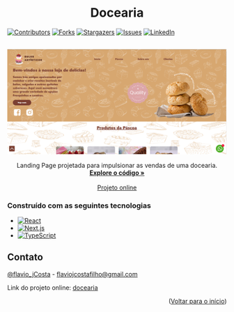<a name="readme-top"></a>
<h1 align="center">Docearia</h1>

[![Contributors][contributors-shield]][contributors-url]
[![Forks][forks-shield]][forks-url]
[![Stargazers][stars-shield]][stars-url]
[![Issues][issues-shield]][issues-url]
[![LinkedIn][linkedin-shield]][linkedin-url]

<br />
<div align="center">
  <a href="[https://github.com/Flaviojcf/docearia](https://github.com/Flaviojcf/docearia)">
      <img src="/public/assets/docearia.png" alt="Logo"/>
  </a>


  <p align="center">
   Landing Page projetada para impulsionar as vendas de uma docearia.
    <br />
    <a href="https://github.com/Flaviojcf/docearia"><strong>Explore o código »</strong></a>
    <br />
    <br />
    <a href="https://docearia.vercel.app/">Projeto online</a>
  </p>
</div>



### Construído com as seguintes tecnologias

- [![React](https://img.shields.io/badge/React-61DAFB?style=for-the-badge&logo=React&logoColor=white)](https://reactjs.org/)
- [![Next.js](https://img.shields.io/badge/Next.js-000000?style=for-the-badge&logo=Next.js&logoColor=white)](https://nextjs.org/)
- [![TypeScript](https://img.shields.io/badge/TypeScript-3178C6?style=for-the-badge&logo=TypeScript&logoColor=white)](https://www.typescriptlang.org/)

## Contato
[@flavio_jCosta](mailto:flaviojcostafilho@gmail.com) - flaviojcostafilho@gmail.com

Link do projeto online: [docearia](https://docearia.vercel.app/)

<p align="right">(<a href="#readme-top">Voltar para o início</a>)</p>


[contributors-shield]: https://img.shields.io/github/contributors/flaviojcf/docearia.svg?style=for-the-badge
[contributors-url]: https://github.com/Flaviojcf/docearia/graphs/contributors
[forks-shield]: https://img.shields.io/github/forks/flaviojcf/docearia.svg?style=for-the-badge
[forks-url]: https://github.com/Flaviojcf/docearia/network/members
[stars-shield]: https://img.shields.io/github/stars/flaviojcf/docearia.svg?style=for-the-badge
[stars-url]: https://github.com/Flaviojcf/docearia/stargazers
[issues-shield]: https://img.shields.io/github/issues/flaviojcf/docearia.svg?style=for-the-badge
[issues-url]: https://github.com/Flaviojcf/docearia/issues
[linkedin-shield]: https://img.shields.io/badge/-LinkedIn-black.svg?style=for-the-badge&logo=linkedin&colorB=555
[linkedin-url]: https://www.linkedin.com/in/flávio-jcosta
